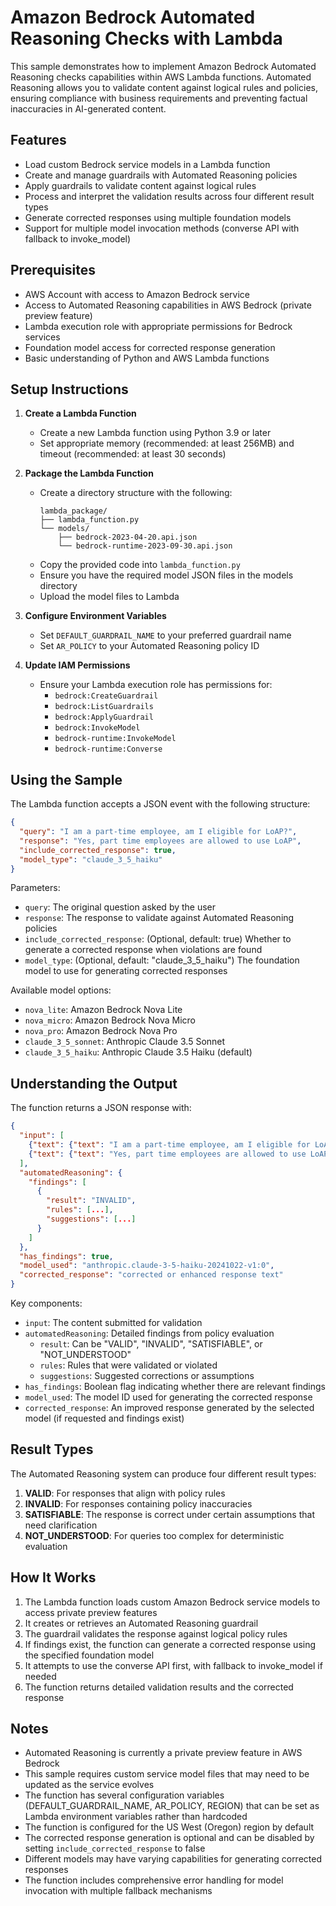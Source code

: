 # Amazon Bedrock Automated Reasoning Checks with Lambda

This sample demonstrates how to implement Amazon Bedrock Automated Reasoning checks capabilities within AWS Lambda functions. Automated Reasoning allows you to validate content against logical rules and policies, ensuring compliance with business requirements and preventing factual inaccuracies in AI-generated content.

## Features

- Load custom Bedrock service models in a Lambda function
- Create and manage guardrails with Automated Reasoning policies
- Apply guardrails to validate content against logical rules
- Process and interpret the validation results across four different result types
- Generate corrected responses using multiple foundation models
- Support for multiple model invocation methods (converse API with fallback to invoke_model)

## Prerequisites

- AWS Account with access to Amazon Bedrock service
- Access to Automated Reasoning capabilities in AWS Bedrock (private preview feature)
- Lambda execution role with appropriate permissions for Bedrock services
- Foundation model access for corrected response generation
- Basic understanding of Python and AWS Lambda functions

## Setup Instructions

1. **Create a Lambda Function**
   - Create a new Lambda function using Python 3.9 or later
   - Set appropriate memory (recommended: at least 256MB) and timeout (recommended: at least 30 seconds)

2. **Package the Lambda Function**
   - Create a directory structure with the following:
     ```
     lambda_package/
     ├── lambda_function.py
     └── models/
         ├── bedrock-2023-04-20.api.json
         └── bedrock-runtime-2023-09-30.api.json
     ```
   - Copy the provided code into `lambda_function.py`
   - Ensure you have the required model JSON files in the models directory
   - Upload the model files to Lambda

3. **Configure Environment Variables**
   - Set `DEFAULT_GUARDRAIL_NAME` to your preferred guardrail name
   - Set `AR_POLICY` to your Automated Reasoning policy ID

4. **Update IAM Permissions**
   - Ensure your Lambda execution role has permissions for:
     - `bedrock:CreateGuardrail`
     - `bedrock:ListGuardrails`
     - `bedrock:ApplyGuardrail`
     - `bedrock:InvokeModel`
     - `bedrock-runtime:InvokeModel`
     - `bedrock-runtime:Converse`

## Using the Sample

The Lambda function accepts a JSON event with the following structure:

```json
{
  "query": "I am a part-time employee, am I eligible for LoAP?",
  "response": "Yes, part time employees are allowed to use LoAP",
  "include_corrected_response": true,
  "model_type": "claude_3_5_haiku"
}
```

Parameters:
- `query`: The original question asked by the user
- `response`: The response to validate against Automated Reasoning policies
- `include_corrected_response`: (Optional, default: true) Whether to generate a corrected response when violations are found
- `model_type`: (Optional, default: "claude_3_5_haiku") The foundation model to use for generating corrected responses

Available model options:
- `nova_lite`: Amazon Bedrock Nova Lite
- `nova_micro`: Amazon Bedrock Nova Micro  
- `nova_pro`: Amazon Bedrock Nova Pro
- `claude_3_5_sonnet`: Anthropic Claude 3.5 Sonnet
- `claude_3_5_haiku`: Anthropic Claude 3.5 Haiku (default)

## Understanding the Output

The function returns a JSON response with:

```json
{
  "input": [
    {"text": {"text": "I am a part-time employee, am I eligible for LoAP?", "qualifiers": ["query"]}},
    {"text": {"text": "Yes, part time employees are allowed to use LoAP", "qualifiers": ["guard_content"]}}
  ],
  "automatedReasoning": {
    "findings": [
      {
        "result": "INVALID",
        "rules": [...],
        "suggestions": [...]
      }
    ]
  },
  "has_findings": true,
  "model_used": "anthropic.claude-3-5-haiku-20241022-v1:0",
  "corrected_response": "corrected or enhanced response text"
}
```

Key components:
- `input`: The content submitted for validation
- `automatedReasoning`: Detailed findings from policy evaluation
  - `result`: Can be "VALID", "INVALID", "SATISFIABLE", or "NOT_UNDERSTOOD"
  - `rules`: Rules that were validated or violated
  - `suggestions`: Suggested corrections or assumptions
- `has_findings`: Boolean flag indicating whether there are relevant findings
- `model_used`: The model ID used for generating the corrected response
- `corrected_response`: An improved response generated by the selected model (if requested and findings exist)

## Result Types

The Automated Reasoning system can produce four different result types:

1. **VALID**: For responses that align with policy rules
2. **INVALID**: For responses containing policy inaccuracies 
3. **SATISFIABLE**: The response is correct under certain assumptions that need clarification
4. **NOT_UNDERSTOOD**: For queries too complex for deterministic evaluation

## How It Works

1. The Lambda function loads custom Amazon Bedrock service models to access private preview features
2. It creates or retrieves an Automated Reasoning guardrail
3. The guardrail validates the response against logical policy rules
4. If findings exist, the function can generate a corrected response using the specified foundation model
5. It attempts to use the converse API first, with fallback to invoke_model if needed
6. The function returns detailed validation results and the corrected response

## Notes

- Automated Reasoning is currently a private preview feature in AWS Bedrock
- This sample requires custom service model files that may need to be updated as the service evolves
- The function has several configuration variables (DEFAULT_GUARDRAIL_NAME, AR_POLICY, REGION) that can be set as Lambda environment variables rather than hardcoded
- The function is configured for the US West (Oregon) region by default
- The corrected response generation is optional and can be disabled by setting `include_corrected_response` to false
- Different models may have varying capabilities for generating corrected responses
- The function includes comprehensive error handling for model invocation with multiple fallback mechanisms